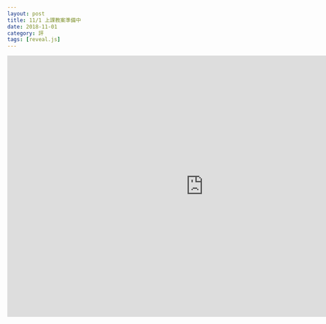 ```yaml
---
layout: post
title: 11/1 上課教案準備中
date: 2018-11-01
category: 評
tags: [reveal.js]
---
```


<iframe src="https://doltegg.github.io/egg/demonstration.html" width="900" height="600" frameborder="0"></iframe>
